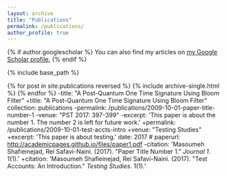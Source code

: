 ```yaml
---
layout: archive
title: "Publications"
permalink: /publications/
author_profile: true
---
```


{% if author.googlescholar %}
  You can also find my articles on <u><a href="{{author.googlescholar}}">my Google Scholar profile</a>.</u>
{% endif %}

{% include base_path %}

{% for post in site.publications reversed %}
  {% include archive-single.html %}
{% endfor %}
-title: "A Post-Quantum One Time Signature Using Bloom Filter"
		+title: "A Post-Quantum One Time Signature Using Bloom Filter"
		 collection: publications
		-permalink: /publications/2009-10-01-paper-title-number-1
		-venue: "PST 2017: 397-399"
		-excerpt: 'This paper is about the number 1. The number 2 is left for future work.'
		+permalink: /publications/2009-10-01-test-accts-intro
		+venue: "Testing Studies"
		+excerpt: 'This paper is about testing.'
		 date: 2017
		 # paperurl: http://academicpages.github.io/files/paper1.pdf
		-citation: 'Masoumeh Shafieinejad, Rei Safavi-Naini. (2017). "Paper Title Number 1." <i>Journal 1</i>. 1(1).'
		+citation: 'Masoumeh Shafieinejad, Rei Safavi-Naini. (2017). "Test Accounts: An Introduction." <i>Testing Studies</i>. 1(1).'
